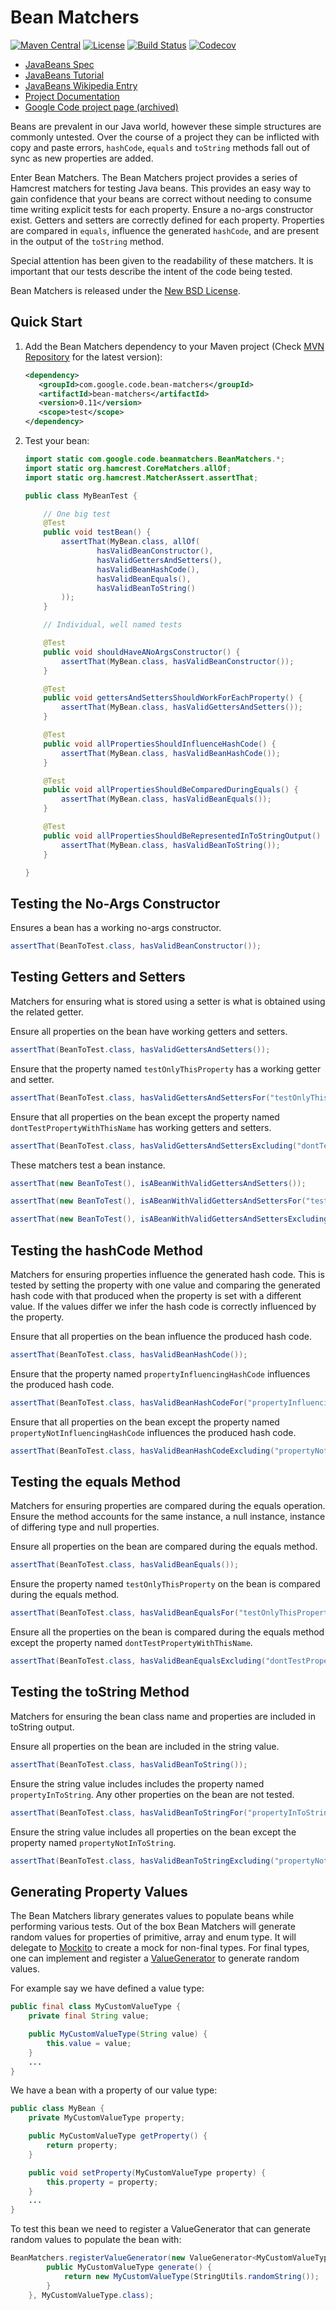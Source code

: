 Bean Matchers
=============

[![Maven Central](https://img.shields.io/maven-central/v/com.google.code.bean-matchers/bean-matchers.svg?style=for-the-badge)](http://search.maven.org/#search%7Cgav%7C1%7Cg%3A%22com.google.code.bean-matchers%22%20AND%20a%3A%22bean-matchers%22)
[![License](https://img.shields.io/github/license/orien/bean-matchers.svg?style=for-the-badge)](https://github.com/orien/bean-matchers/blob/master/license.txt)
[![Build Status](https://img.shields.io/travis/orien/bean-matchers/master.svg?style=for-the-badge)](https://travis-ci.org/orien/bean-matchers)
[![Codecov](https://img.shields.io/codecov/c/github/orien/bean-matchers.svg?style=for-the-badge)](https://codecov.io/gh/orien/bean-matchers)

* [JavaBeans Spec](http://www.oracle.com/technetwork/java/javase/documentation/spec-136004.html)
* [JavaBeans Tutorial](http://docs.oracle.com/javase/tutorial/javabeans/)
* [JavaBeans Wikipedia Entry](http://en.wikipedia.org/wiki/JavaBeans)
* [Project Documentation](http://orien.io/bean-matchers/)
* [Google Code project page (archived)](https://code.google.com/archive/p/bean-matchers/)

Beans are prevalent in our Java world, however these simple structures are commonly
untested. Over the course of a project they can be inflicted with copy and paste errors,
`hashCode`, `equals` and `toString` methods fall out of sync as new properties are added.

Enter Bean Matchers. The Bean Matchers project provides a series of Hamcrest matchers for
testing Java beans. This provides an easy way to gain confidence that your beans are
correct without needing to consume time writing explicit tests for each property. Ensure
a no-args constructor exist. Getters and setters are correctly defined for each property.
Properties are compared in `equals`, influence the generated `hashCode`, and are present
in the output of the `toString` method.

Special attention has been given to the readability of these matchers. It is important
that our tests describe the intent of the code being tested.

Bean Matchers is released under the [New BSD License](http://opensource.org/licenses/BSD-3-Clause).

Quick Start
-----------

1. Add the Bean Matchers dependency to your Maven project
   (Check [MVN Repository](http://mvnrepository.com/artifact/com.google.code.bean-matchers/bean-matchers)
   for the latest version):

   ```xml
   <dependency>
      <groupId>com.google.code.bean-matchers</groupId>
      <artifactId>bean-matchers</artifactId>
      <version>0.11</version>
      <scope>test</scope>
   </dependency>
   ```

2. Test your bean:

   ```java
   import static com.google.code.beanmatchers.BeanMatchers.*;
   import static org.hamcrest.CoreMatchers.allOf;
   import static org.hamcrest.MatcherAssert.assertThat;

   public class MyBeanTest {

       // One big test
       @Test
       public void testBean() {
           assertThat(MyBean.class, allOf(
                   hasValidBeanConstructor(),
                   hasValidGettersAndSetters(),
                   hasValidBeanHashCode(),
                   hasValidBeanEquals(),
                   hasValidBeanToString()
           ));
       }

       // Individual, well named tests

       @Test
       public void shouldHaveANoArgsConstructor() {
           assertThat(MyBean.class, hasValidBeanConstructor());
       }

       @Test
       public void gettersAndSettersShouldWorkForEachProperty() {
           assertThat(MyBean.class, hasValidGettersAndSetters());
       }

       @Test
       public void allPropertiesShouldInfluenceHashCode() {
           assertThat(MyBean.class, hasValidBeanHashCode());
       }

       @Test
       public void allPropertiesShouldBeComparedDuringEquals() {
           assertThat(MyBean.class, hasValidBeanEquals());
       }

       @Test
       public void allPropertiesShouldBeRepresentedInToStringOutput() {
           assertThat(MyBean.class, hasValidBeanToString());
       }

   }
   ```

Testing the No-Args Constructor
-------------------------------

Ensures a bean has a working no-args constructor.
```java
assertThat(BeanToTest.class, hasValidBeanConstructor());
```

Testing Getters and Setters
---------------------------

Matchers for ensuring what is stored using a setter is what is obtained using the related getter.

Ensure all properties on the bean have working getters and setters.
```java
assertThat(BeanToTest.class, hasValidGettersAndSetters());
```

Ensure that the property named `testOnlyThisProperty` has a working getter and setter.
```java
assertThat(BeanToTest.class, hasValidGettersAndSettersFor("testOnlyThisProperty"));
```

Ensure that all properties on the bean except the property named `dontTestPropertyWithThisName` has working getters and setters.
```java
assertThat(BeanToTest.class, hasValidGettersAndSettersExcluding("dontTestPropertyWithThisName"));
```

These matchers test a bean instance.
```java
assertThat(new BeanToTest(), isABeanWithValidGettersAndSetters());

assertThat(new BeanToTest(), isABeanWithValidGettersAndSettersFor("testOnlyThisProperty"));

assertThat(new BeanToTest(), isABeanWithValidGettersAndSettersExcluding("dontTestPropertyWithThisName"));
```

Testing the hashCode Method
---------------------------

Matchers for ensuring properties influence the generated hash code. This is tested by setting the property with one value and comparing the generated hash code with that produced when the property is set with a different value. If the values differ we infer the hash code is correctly influenced by the property.

Ensure that all properties on the bean influence the produced hash code.
```java
assertThat(BeanToTest.class, hasValidBeanHashCode());
```

Ensure that the property named `propertyInfluencingHashCode` influences the produced hash code.
```java
assertThat(BeanToTest.class, hasValidBeanHashCodeFor("propertyInfluencingHashCode"));
```

Ensure that all properties on the bean except the property named `propertyNotInfluencingHashCode` influences the produced hash code.
```java
assertThat(BeanToTest.class, hasValidBeanHashCodeExcluding("propertyNotInfluencingHashCode"));
```

Testing the equals Method
-------------------------

Matchers for ensuring properties are compared during the equals operation. Ensure the method accounts for the same instance, a null instance, instance of differing type and null properties.

Ensure all properties on the bean are compared during the equals method.
```java
assertThat(BeanToTest.class, hasValidBeanEquals());
```

Ensure the property named `testOnlyThisProperty` on the bean is compared during the equals method.
```java
assertThat(BeanToTest.class, hasValidBeanEqualsFor("testOnlyThisProperty"));
```

Ensure all the properties on the bean is compared during the equals method except the property named `dontTestPropertyWithThisName`.
```java
assertThat(BeanToTest.class, hasValidBeanEqualsExcluding("dontTestPropertyWithThisName"));
```

Testing the toString Method
---------------------------

Matchers for ensuring the bean class name and properties are included in toString output.

Ensure all properties on the bean are included in the string value.
```java
assertThat(BeanToTest.class, hasValidBeanToString());
```

Ensure the string value includes includes the property named `propertyInToString`. Any other properties on the bean are not tested.
```java
assertThat(BeanToTest.class, hasValidBeanToStringFor("propertyInToString"));
```

Ensure the string value includes all properties on the bean except the property named `propertyNotInToString`.
```java
assertThat(BeanToTest.class, hasValidBeanToStringExcluding("propertyNotInToString"));
```

Generating Property Values
--------------------------

The Bean Matchers library generates values to populate beans while performing various tests. Out of the box Bean Matchers will generate random values for properties of primitive, array and enum type. It will delegate to [Mockito](http://mockito.org) to create a mock for non-final types. For final types, one can implement and register a [ValueGenerator](https://github.com/orien/bean-matchers/blob/master/src/main/java/com/google/code/beanmatchers/ValueGenerator.java) to generate random values.

For example say we have defined a value type:
```java
public final class MyCustomValueType {
    private final String value;

    public MyCustomValueType(String value) {
        this.value = value;
    }
    ...
}
```

We have a bean with a property of our value type:
```java
public class MyBean {
    private MyCustomValueType property;

    public MyCustomValueType getProperty() {
        return property;
    }

    public void setProperty(MyCustomValueType property) {
        this.property = property;
    }
    ...
}
```

To test this bean we need to register a ValueGenerator that can generate random values to populate the bean with:
```java
BeanMatchers.registerValueGenerator(new ValueGenerator<MyCustomValueType>() {
        public MyCustomValueType generate() {
            return new MyCustomValueType(StringUtils.randomString());
        }
    }, MyCustomValueType.class);
```

